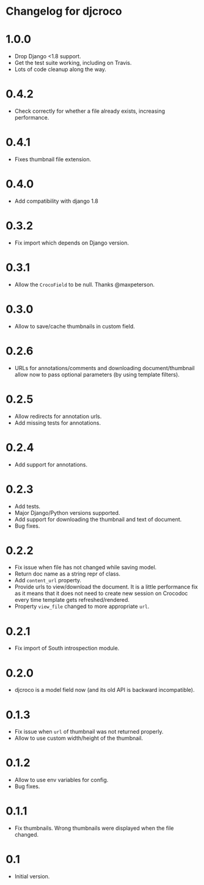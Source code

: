 Changelog for djcroco
=====================

1.0.0
=====

* Drop Django <1.8 support.
* Get the test suite working, including on Travis.
* Lots of code cleanup along the way.

0.4.2
=====

* Check correctly for whether a file already exists, increasing performance.

0.4.1
=====

* Fixes thumbnail file extension.

0.4.0
=====

* Add compatibility with django 1.8

0.3.2
=====

* Fix import which depends on Django version.

0.3.1
=====

* Allow the `CrocoField` to be null. Thanks @maxpeterson.

0.3.0
=====

* Allow to save/cache thumbnails in custom field.

0.2.6
=====

* URLs for annotations/comments and downloading document/thumbnail allow now to pass
optional parameters (by using template filters).

0.2.5
=====

* Allow redirects for annotation urls.
* Add missing tests for annotations.

0.2.4
=====

* Add support for annotations.

0.2.3
=====

* Add tests.
* Major Django/Python versions supported.
* Add support for downloading the thumbnail and text of document.
* Bug fixes.

0.2.2
=====

* Fix issue when file has not changed while saving model.
* Return doc name as a string repr of class.
* Add `content_url` property.
* Provide urls to view/download the document. It is a little performance fix
as it means that it does not need to create new session on Crocodoc every time
template gets refreshed/rendered.
* Property `view_file` changed to more appropriate `url`.

0.2.1
=====

* Fix import of South introspection module.

0.2.0
=====

* djcroco is a model field now (and its old API is backward incompatible).

0.1.3
=====

* Fix issue when `url` of thumbnail was not returned properly.
* Allow to use custom width/height of the thumbnail.

0.1.2
=====

* Allow to use env variables for config.
* Bug fixes.

0.1.1
=====

* Fix thumbnails. Wrong thumbnails were displayed when the file changed.

0.1
===

* Initial version.
